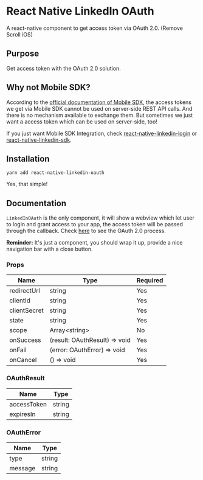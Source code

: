 # React Native LinkedIn OAuth
A react-native component to get access token via OAuth 2.0. (Remove Scroll iOS)


## Purpose

Get access token with the OAuth 2.0 solution.


## Why not Mobile SDK?

According to the [official documentation of Mobile SDK](https://developer.linkedin.com/docs/android-sdk-auth), the access tokens we get via Mobile SDK cannot be used on server-side REST API calls. And there is no mechanism available to exchange them. But sometimes we just want a access token which can be used on server-side, too!

If you just want Mobile SDK Integration, check [react-native-linkedin-login](https://github.com/jodybrewster/react-native-linkedin-login) or [react-native-linkedin-sdk](https://github.com/joonhocho/react-native-linkedin-sdk).


## Installation

`yarn add react-native-linkedin-oauth`

Yes, that simple!

## Documentation

`LinkedInOAuth` is the only component, it will show a webview which let user to login and grant access to your app, the access token will be passed through the callback. Check [here](https://developer.linkedin.com/docs/oauth2) to see the OAuth 2.0 process.

**Reminder:** It's just a component, you should wrap it up, provide a nice navigation bar with a close button.

### Props

Name			| Type							| Required
-----  		| ------  					| --------
redirectUrl	| string						| Yes
clientId		| string						| Yes
clientSecret	| string						| Yes
state			| string						| Yes
scope			| Array\<string\>			| No
onSuccess		| (result: OAuthResult) => void| Yes
onFail			| (error: OAuthError) => void | Yes
onCancel		| () => void					| Yes

### OAuthResult

Name			| Type
----			| ----
accessToken	| string
expiresIn		| string

### OAuthError

Name			| Type
----			| ----
type			| string
message		| string
